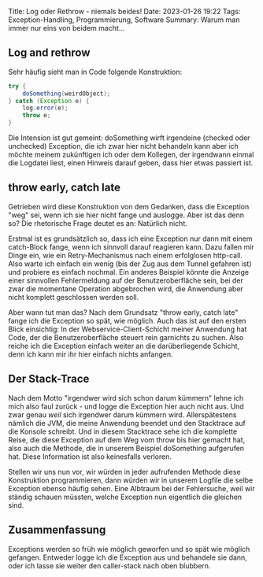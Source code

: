 Title: Log oder Rethrow - niemals beides!
Date: 2023-01-26 19:22
Tags: Exception-Handling, Programmierung, Software
Summary: Warum man immer nur eins von beidem macht...

## Log and rethrow
Sehr häufig sieht man in Code folgende Konstruktion:

``` Java
try {
    doSomething(weirdObject);
} catch (Exception e) {
    log.error(e);
    throw e;
}
``` 

Die Intension ist gut gemeint: doSomething wirft irgendeine (checked oder unchecked) Exception, die ich zwar hier nicht behandeln kann aber ich möchte meinem zukünftigen ich oder dem Kollegen, der irgendwann einmal die Logdatei liest, einen Hinweis darauf geben, dass hier etwas passiert ist.

## throw early, catch late
Getrieben wird diese Konstruktion von dem Gedanken, dass die Exception "weg" sei, wenn ich sie hier nicht fange und auslogge. Aber ist das denn so? Die rhetorische Frage deutet es an: Natürlich nicht.

Erstmal ist es grundsätzlich so, dass ich eine Exception nur dann mit einem catch-Block fange, wenn ich sinnvoll darauf reagieren kann. Dazu fallen mir Dinge ein, wie ein Retry-Mechanismus nach einem erfolglosen http-call. Also warte ich einfach ein wenig (bis der Zug aus dem Tunnel gefahren ist) und probiere es einfach nochmal.
Ein anderes Beispiel könnte die Anzeige einer sinnvollen Fehlermeldung auf der Benutzeroberfläche sein, bei der zwar die momentane Operation abgebrochen wird, die Anwendung aber nicht komplett geschlossen werden soll. 

Aber wann tut man das? Nach dem Grundsatz "throw early, catch late" fange ich die Exception so spät, wie möglich.
Auch das ist auf den ersten Blick einsichtig: In der Webservice-Client-Schicht meiner Anwendung hat Code, der die Benutzeroberfläche steuert rein garnichts zu suchen. Also reiche ich die Exception einfach weiter an die darüberliegende Schicht, denn ich kann mir ihr hier einfach nichts anfangen.

## Der Stack-Trace
Nach dem Motto "irgendwer wird sich schon darum kümmern" lehne ich mich also faul zurück - und logge die Exception hier auch nicht aus. Und zwar genau *weil* sich irgendwer darum kümmern wird. Allerspätestens nämlich die JVM, die meine Anwendung beendet und den Stacktrace auf die Konsole schreibt. Und in diesem Stacktrace sehe ich die komplette Reise, die diese Exception auf dem Weg vom throw bis hier gemacht hat, also auch die Methode, die in unserem Beispiel doSomething aufgerufen hat. Diese Information ist also keinesfalls verloren. 

Stellen wir uns nun vor, wir würden in jeder aufrufenden Methode diese Konstruktion programmieren, dann würden wir in unserem Logfile die selbe Exception ebenso häufig sehen. Eine Albtraum bei der Fehlersuche, weil wir ständig schauen müssten, welche Exception nun eigentlich die gleichen sind.  

## Zusammenfassung

Exceptions werden so früh wie möglich geworfen und so spät wie möglich gefangen. Entweder logge ich die Exception aus und behandele sie dann, oder ich lasse sie weiter den caller-stack nach oben blubbern.


